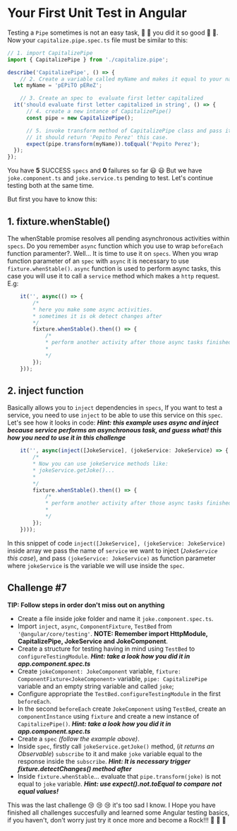 # Your First Unit Test in Angular
Testing a `Pipe` sometimes is not an easy task, :clap: :clap: you did it so good :clap: :clap:. Now your `capitalize.pipe.spec.ts` file must be similar to this:

```js
// 1. import CapitalizePipe
import { CapitalizePipe } from './capitalize.pipe';

describe('CapitalizePipe', () => {
  	// 2. Create a variable called myName and makes it equal to your name using random capital letters
  let myName = 'pEPiTO pEReZ';

	// 3. Create an spec to  evaluate first letter capitalized
  it('should evaluate first letter capitalized in string', () => {
	  // 4. create a new intance of CapitalizePipe()
      const pipe = new CapitalizePipe();

	  // 5. invoke transform method of CapitalizePipe class and pass it as parameter myName,
	  // it should return 'Pepito Perez' this case.
      expect(pipe.transform(myName)).toEqual('Pepito Perez');
  });
});

```
You have **5** SUCCESS `specs` and **0** failures so far  :smiley: :smiley:
But we have `joke.component.ts` and `joke.service.ts` pending to test. Let's continue testing both at the same time.

But first you have to know this:

## 1. fixture.whenStable()
The whenStable promise resolves all pending asynchronous activities within `specs`.
Do you remember `async` function which you use to wrap `beforeEach` function paramenter?.
Well... It is time to use it on `specs`. When you wrap function parameter of an `spec` with `async` it is necessary to use `fixture.whenStable()`. 
`async` function is used to perform async tasks, this case you will use it to call a `service` method which makes a `http` request. E.g:

```js
	it('', async(() => {
		/*
		* here you make some async activities.
		* sometimes it is ok detect changes after
		*/
		fixture.whenStable().then(() => {
			/*
			* perform another activity after those async tasks finished
			* 
			*/
		});
	}));
```

## 2. inject function
Basically allows you to `inject` dependencies in `specs`, If you want to test a service, you need to use `inject` to be able to use this service on this `spec`.
Let's see how it looks in code: ***Hint: this example uses async and inject because service performs an asynchronous task, and guess what! this how you need to use it in this challenge***

```js
	it('', async(inject([JokeService], (jokeService: JokeService) => {
		/*
		* Now you can use jokeService methods like:
		* jokeService.getJoke()... 
		* 
		*/
		fixture.whenStable().then(() => {
			/*
			* perform another activity after those async tasks finished
			* 
			*/
		});
	})));
```
In this snippet of code `inject([JokeService], (jokeService: JokeService) ` inside array we pass the name of `service` we want to inject (*`JokeService` this case*), and pass `(jokeService: JokeService)` as function parameter where `jokeService` is the variable we will use inside the `spec`.

## Challenge #7

**TIP: Follow steps in order don't miss out on anything**
- Create a file inside joke folder and name it `joke.component.spec.ts`.
- Import `inject`, `async`, `ComponentFixture`, `TestBed` from `'@angular/core/testing'`. **NOTE: Remember import HttpModule, CapitalizePipe, JokeService and JokeComponent**.
- Create a structure for testing having in mind using `TestBed` to `configureTestingModule`. ***Hint: take a look how you did it in app.component.spec.ts***
- Create `jokeComponent: JokeComponent` variable, `fixture: ComponentFixture<JokeComponent>` variable, `pipe: CapitalizePipe` variable and an empty string variable and called `joke`;
- Configure appropriate the `TestBed.configureTestingModule` in the first `beforeEach`.
- In the second `beforeEach` create `JokeComponent` using `TestBed`, create an `componentInstance` using `fixture` and create a new instance of `CapitalizePipe()`. ***Hint: take a look how you did it in app.component.spec.ts***
- Create a `spec` *(follow the example above)*.
- Inside `spec`, firstly call `jokeService.getJoke()` method, (*it returns an Observable*) `subscribe` to it and make `joke` variable equal to the response inside the `subscribe`. ***Hint: It is necessary trigger fixture.detectChanges() method after***
- Inside `fixture.whenStable`... evaluate that `pipe.transform(joke)` is not equal to `joke` variable. ***Hint: use expect().not.toEqual to compare not equal values!***

This was the last challenge :cry: :cry: :cry: it's too sad I know. I Hope you have finished all challenges succesfully and learned some Angular testing basics, if you haven't, don't worry just try it once more and become a Rock!!! :muscle: :muscle: :punch: 
